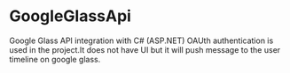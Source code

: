 # GoogleGlassApi
Google Glass API integration with C# (ASP.NET)
OAUth authentication is used in the project.It does not have UI
but it will push message to the user timeline on google glass.
